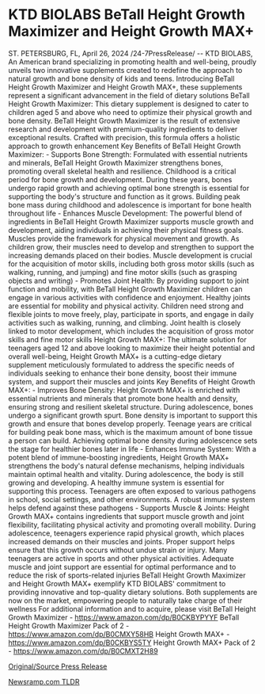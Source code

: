 # KTD BIOLABS BeTall Height Growth Maximizer and Height Growth MAX+

ST. PETERSBURG, FL, April 26, 2024 /24-7PressRelease/ -- KTD BIOLABS, An American brand specializing in promoting health and well-being, proudly unveils two innovative supplements created to redefine the approach to natural growth and bone density of kids and teens. Introducing BeTall Height Growth Maximizer and Height Growth MAX+, these supplements represent a significant advancement in the field of dietary solutions  BeTall Height Growth Maximizer: This dietary supplement is designed to cater to children aged 5 and above who need to optimize their physical growth and bone density. BeTall Height Growth Maximizer is the result of extensive research and development with premium-quality ingredients to deliver exceptional results. Crafted with precision, this formula offers a holistic approach to growth enhancement  Key Benefits of BeTall Height Growth Maximizer: - Supports Bone Strength: Formulated with essential nutrients and minerals, BeTall Height Growth Maximizer strengthens bones, promoting overall skeletal health and resilience. Childhood is a critical period for bone growth and development. During these years, bones undergo rapid growth and achieving optimal bone strength is essential for supporting the body's structure and function as it grows. Building peak bone mass during childhood and adolescence is important for bone health throughout life - Enhances Muscle Development: The powerful blend of ingredients in BeTall Height Growth Maximizer supports muscle growth and development, aiding individuals in achieving their physical fitness goals. Muscles provide the framework for physical movement and growth. As children grow, their muscles need to develop and strengthen to support the increasing demands placed on their bodies. Muscle development is crucial for the acquisition of motor skills, including both gross motor skills (such as walking, running, and jumping) and fine motor skills (such as grasping objects and writing) - Promotes Joint Health: By providing support to joint function and mobility, with BeTall Height Growth Maximizer children can engage in various activities with confidence and enjoyment. Healthy joints are essential for mobility and physical activity. Children need strong and flexible joints to move freely, play, participate in sports, and engage in daily activities such as walking, running, and climbing. Joint health is closely linked to motor development, which includes the acquisition of gross motor skills and fine motor skills  Height Growth MAX+: The ultimate solution for teenagers aged 12 and above looking to maximize their height potential and overall well-being, Height Growth MAX+ is a cutting-edge dietary supplement meticulously formulated to address the specific needs of individuals seeking to enhance their bone density, boost their immune system, and support their muscles and joints  Key Benefits of Height Growth MAX+: - Improves Bone Density: Height Growth MAX+ is enriched with essential nutrients and minerals that promote bone health and density, ensuring strong and resilient skeletal structure. During adolescence, bones undergo a significant growth spurt. Bone density is important to support this growth and ensure that bones develop properly. Teenage years are critical for building peak bone mass, which is the maximum amount of bone tissue a person can build. Achieving optimal bone density during adolescence sets the stage for healthier bones later in life - Enhances Immune System: With a potent blend of immune-boosting ingredients, Height Growth MAX+ strengthens the body's natural defense mechanisms, helping individuals maintain optimal health and vitality. During adolescence, the body is still growing and developing. A healthy immune system is essential for supporting this process. Teenagers are often exposed to various pathogens in school, social settings, and other environments. A robust immune system helps defend against these pathogens - Supports Muscle & Joints: Height Growth MAX+ contains ingredients that support muscle growth and joint flexibility, facilitating physical activity and promoting overall mobility. During adolescence, teenagers experience rapid physical growth, which places increased demands on their muscles and joints. Proper support helps ensure that this growth occurs without undue strain or injury. Many teenagers are active in sports and other physical activities. Adequate muscle and joint support are essential for optimal performance and to reduce the risk of sports-related injuries  BeTall Height Growth Maximizer and Height Growth MAX+ exemplify KTD BIOLABS' commitment to providing innovative and top-quality dietary solutions. Both supplements are now on the market, empowering people to naturally take charge of their wellness  For additional information and to acquire, please visit BeTall Height Growth Maximizer - https://www.amazon.com/dp/B0CKBYPYYF BeTall Height Growth Maximizer Pack of 2 - https://www.amazon.com/dp/B0CMXY58HB Height Growth MAX+ - https://www.amazon.com/dp/B0CKBYS5TY Height Growth MAX+ Pack of 2 - https://www.amazon.com/dp/B0CMXT2H89 

[Original/Source Press Release](https://www.24-7pressrelease.com/press_release/510367/ktd-biolabs-betall-height-growth-maximizer-and-height-growth-max) 

[Newsramp.com TLDR](https://newsramp.com/None) 